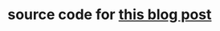 # source code for [this blog post](https://sombriks.blogspot.com.br/2016/07/aquele-tutorial-longo-sobre.html)
